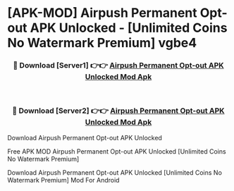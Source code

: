 # [APK-MOD] Airpush Permanent Opt-out APK Unlocked - [Unlimited Coins No Watermark Premium] vgbe4



<div align="center">
<h3>🔴 Download [Server1] 👉👉 <a href="https://momento.my/?title=Airpush_Permanent_Opt-out_APK_Unlocked">Airpush Permanent Opt-out APK Unlocked Mod Apk</a></h3><br>

<h3>🔴 Download [Server2] 👉👉 <a href="https://momento.my/?title=Airpush_Permanent_Opt-out_APK_Unlocked">Airpush Permanent Opt-out APK Unlocked Mod Apk</a></h3>
</div>



Download Airpush Permanent Opt-out APK Unlocked 

Free APK MOD Airpush Permanent Opt-out APK Unlocked [Unlimited Coins No Watermark Premium]

Download Airpush Permanent Opt-out APK Unlocked [Unlimited Coins No Watermark Premium] Mod For Android
